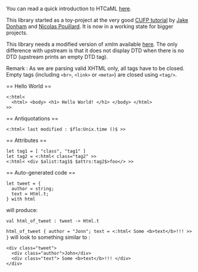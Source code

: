 You can read a quick introduction to HTCaML [here](http://www.openmirage.org/blog/introduction-to-htcaml).

This library started as a toy-project at the very good
[CUFP tutorial](http://cufp.org/conference/sessions/2010/camlp4-and-template-haskell)
by [Jake Donham](http://www.github.com/jaked) and [Nicolas Pouillard](http://www.github.com/np).
It is now in a working state for bigger projects.

This library needs a modified version of xmlm available [here](http://www.github.com/samoht/xmlm).
The only difference with upstream is that it does not display DTD when there is no DTD (upstream
prints an empty DTD tag).

Remark : As we are parsing valid XHTML only, all tags have to be closed. Empty tags (including `<br>`, `<link>` or `<meta>`) are closed using `<tag/>`.

== Hello World ==

    <:html<
      <html> <body> <h1> Hello World! </h1> </body> </html>
    >>

== Antiquotations ==

    <:html< last modified : $flo:Unix.time ()$ >>

== Attributes ==

    let tag1 = [ "class", "tag1" ]
    let tag2 = <:html< class="tag2" >>
    <:html< <div $alist:tag1$ $attrs:tag2$>foo</> >>

== Auto-generated code ==

    let tweet = {
      author = string;
      text = Html.t;
    } with html

will produce:

    val html_of_tweet : tweet -> Html.t

`html_of_tweet { author = "Jonn"; text = <:html< Some <b>text</b>!!! >> }` will look to something similar to :

    <div class="tweet">
      <div class="author">John</div>
      <div class="text"> Some <b>text</b>!!! </div>
    </div>
